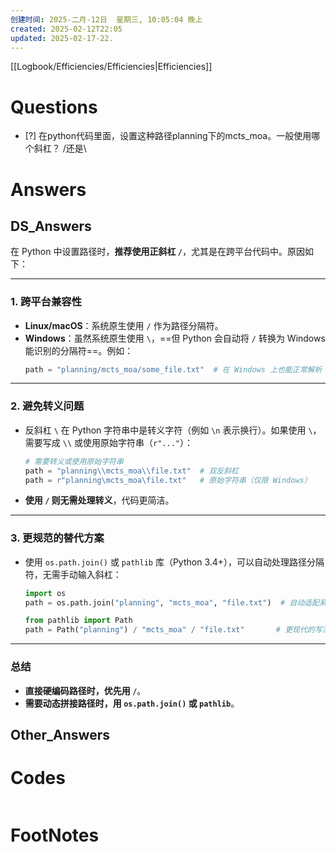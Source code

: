 ```yaml
---
创建时间: 2025-二月-12日  星期三, 10:05:04 晚上
created: 2025-02-12T22:05
updated: 2025-02-17-22.
---
```

[[Logbook/Efficiencies/Efficiencies|Efficiencies]]

# Questions

- [?] 在python代码里面，设置这种路径planning下的mcts_moa。一般使用哪个斜杠？ /还是\


# Answers

## DS_Answers
在 Python 中设置路径时，**推荐使用正斜杠 `/`**，尤其是在跨平台代码中。原因如下：

---

### 1. **跨平台兼容性**
   - **Linux/macOS**：系统原生使用 `/` 作为路径分隔符。
   - **Windows**：虽然系统原生使用 `\`，==但 Python 会自动将 `/` 转换为 Windows 能识别的分隔符==。例如：
     ```python
     path = "planning/mcts_moa/some_file.txt"  # 在 Windows 上也能正常解析
     ```

---

### 2. **避免转义问题**
   - 反斜杠 `\` 在 Python 字符串中是转义字符（例如 `\n` 表示换行）。如果使用 `\`，需要写成 `\\` 或使用原始字符串（`r"..."`）：
     ```python
     # 需要转义或使用原始字符串
     path = "planning\\mcts_moa\\file.txt"  # 双反斜杠
     path = r"planning\mcts_moa\file.txt"   # 原始字符串（仅限 Windows）
     ```
   - **使用 `/` 则无需处理转义**，代码更简洁。

---

### 3. **更规范的替代方案**
   - 使用 `os.path.join()` 或 `pathlib` 库（Python 3.4+），可以自动处理路径分隔符，无需手动输入斜杠：
     ```python
     import os
     path = os.path.join("planning", "mcts_moa", "file.txt")  # 自动适配系统
     ```

     ```python
     from pathlib import Path
     path = Path("planning") / "mcts_moa" / "file.txt"       # 更现代的写法
     ```

---

### 总结
- **直接硬编码路径时，优先用 `/`**。
- **需要动态拼接路径时，用 `os.path.join()` 或 `pathlib`**。

## Other_Answers


# Codes

```python

```



# FootNotes